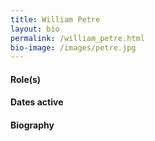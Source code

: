 ```yaml
---
title: William Petre
layout: bio
permalink: /william_petre.html
bio-image: /images/petre.jpg
---
```


#### Role(s)

#### Dates active

#### Biography